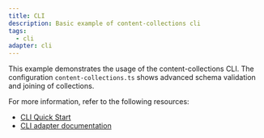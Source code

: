 ```yaml
---
title: CLI
description: Basic example of content-collections cli
tags:
  - cli
adapter: cli
---
```


This example demonstrates the usage of the content-collections CLI.
The configuration `content-collections.ts` shows advanced schema validation and joining of collections.

For more information, refer to the following resources:

* [CLI Quick Start](https://www.content-collections.dev/docs/quickstart/cli)
* [CLI adapter documentation](https://www.content-collections.dev/docs/adapter/cli/)


